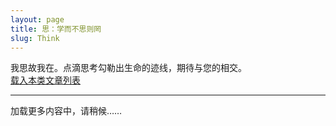 ```yaml
---
layout: page
title: 思：学而不思则罔
slug: Think
---
```

<div class="prelude">
我思故我在。点滴思考勾勒出生命的迹线，期待与您的相交。
</div>
<a id="getlist" href="/indexes/bycategories/1">载入本类文章列表</a>
<div id="indexcontainer"></div><hr/>
<div class="posts">
<div class="load">
</div>
</div>
<a id="next">加载更多内容中，请稍候……</a>


<script>
var urls=new Array();
{% for post in site.categories['思']  %} {% if post.url %}urls[urls.length]="{{ post.url }}"; {% endif %}
{% endfor %}
var index = 0;
if(urls.length>0){
	$('#next').attr('href',urls[0]);
}else{
	$('#next').html('未发现更多内容');
}

   fetchingContent = false;    
   window.onscroll = yHandler;
   $(document).ready(function(){
    yHandler();
    getIndex();
   });
</script>


